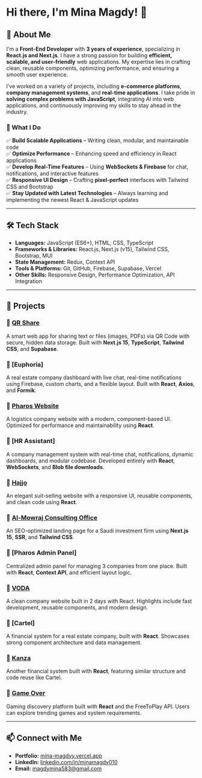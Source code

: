 # Hi there, I'm Mina Magdy! 👋  

## 🚀 About Me  
I'm a **Front-End Developer** with **3 years of experience**, specializing in **React.js and Next.js**. I have a strong passion for building **efficient, scalable, and user-friendly** web applications. My expertise lies in crafting clean, reusable components, optimizing performance, and ensuring a smooth user experience.  

I’ve worked on a variety of projects, including **e-commerce platforms**, **company management systems**, and **real-time applications**. I take pride in **solving complex problems with JavaScript**, integrating AI into web applications, and continuously improving my skills to stay ahead in the industry.  

### 🌟 What I Do  
✅ **Build Scalable Applications** – Writing clean, modular, and maintainable code  
✅ **Optimize Performance** – Enhancing speed and efficiency in React applications  
✅ **Develop Real-Time Features** – Using **WebSockets & Firebase** for chat, notifications, and interactive features  
✅ **Responsive UI Design** – Crafting **pixel-perfect** interfaces with Tailwind CSS and Bootstrap  
✅ **Stay Updated with Latest Technologies** – Always learning and implementing the newest React & JavaScript updates  

---

## 🛠 Tech Stack  
- **Languages:** JavaScript (ES6+), HTML, CSS, TypeScript  
- **Frameworks & Libraries:** React.js, Next.js (v15), Tailwind CSS, Bootstrap, MUI  
- **State Management:** Redux, Context API  
- **Tools & Platforms:** Git, GitHub, Firebase, Supabase, Vercel  
- **Other Skills:** Responsive Design, Performance Optimization, API Integration  

---

## 📂 Projects  

### 🔗 [QR Share](https://qrshare-eta.vercel.app/)  
A smart web app for sharing text or files (images, PDFs) via QR Code with secure, hidden data storage. Built with **Next.js 15**, **TypeScript**, **Tailwind CSS**, and **Supabase**.  

### 🔗 [Euphoria]  
A real estate company dashboard with live chat, real-time notifications using Firebase, custom charts, and a flexible layout. Built with **React**, **Axios**, and **Formik**.

### 🔗 [Pharos Website](https://pharos-user.web.app/)  
A logistics company website with a modern, component-based UI. Optimized for performance and maintainability using **React**.

### 🔗 [HR Assistant]  
A company management system with real-time chat, notifications, dynamic dashboards, and modular codebase. Developed entirely with **React**, **WebSockets**, and **Blob file downloads**.

### 🔗 [Hajjo](https://hajjo-user.web.app/)  
An elegant suit-selling website with a responsive UI, reusable components, and clean code using **React**.

### 🔗 [Al-Mowraj Consulting Office](https://almowrajconsultingoffice.vercel.app/)  
An SEO-optimized landing page for a Saudi investment firm using **Next.js 15**, **SSR**, and **Tailwind CSS**.

### 🔗 [Pharos Admin Panel]  
Centralized admin panel for managing 3 companies from one place. Built with **React**, **Context API**, and efficient layout logic.

### 🔗 [VODA](https://voda-user.web.app/)  
A clean company website built in 2 days with React. Highlights include fast development, reusable components, and modern design.

### 🔗 [Cartel]  
A financial system for a real estate company, built with **React**. Showcases strong component architecture and data management.

### 🔗 [Kanza](https://www.kanzaeg.com/)  
Another financial system built with **React**, featuring similar structure and code reuse like Cartel.

### 🔗 [Game Over](https://gameoverr-coral.vercel.app/)  
Gaming discovery platform built with **React** and the FreeToPlay API. Users can explore trending games and system requirements.

---

## 📫 Connect with Me  
- **Portfolio:** [mina-magdyy.vercel.app](https://mina-magdyy.vercel.app/)  
- **LinkedIn:** [linkedin.com/in/minamagdy010](https://www.linkedin.com/in/minamagdy010/)  
- **Email:** magdymina583@gmail.com
